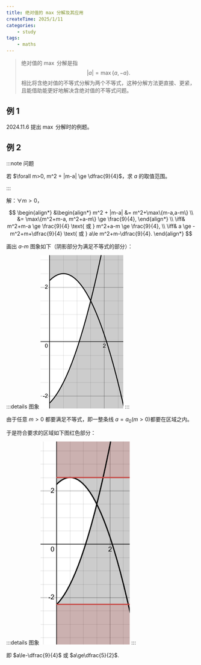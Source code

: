 ```yaml
---
title: 绝对值的 max 分解及其应用
createTime: 2025/1/11
categories: 
    - study
tags:
    - maths
---
```


> 绝对值的 $\max$ 分解是指
> $$|a| = \max\{a, -a\}.$$
> 相比将含绝对值的不等式分解为两个不等式，这种分解方法更直接、更紧，且能借助能更好地解决含绝对值的不等式问题。

## 例 1

2024.11.6 提出 $\max$ 分解时的例题。

## 例 2

:::note 问题

若 $\forall m>0, m^2 + |m-a| \ge \dfrac{9}{4}$，求 $a$ 的取值范围。

:::

解：$\forall m>0$，

$$
\begin{align*}
    &\begin{align*}
    m^2 + |m-a|
    &= m^2+\max\{m-a,a-m\} \\
    &= \max\{m^2+m-a, m^2+a-m\} \ge \frac{9}{4},
    \end{align*}
\\
\iff& m^2+m-a \ge \frac{9}{4} \text{ 或 } m^2+a-m \ge \frac{9}{4}, \\
\iff& a \ge -m^2+m+\dfrac{9}{4} \text{ 或 } a\le m^2+m-\dfrac{9}{4}.
\end{align*}
$$

画出 $a\text{-}m$ 图象如下（阴影部分为满足不等式的部分）：

:::details 图象
![图1](abs-max-transformation/image.png)
:::

由于任意 $m>0$ 都要满足不等式，即一整条线 $a=a_0(m>0)$都要在区域之内。

于是符合要求的区域如下图红色部分：

:::details 图象
![图2](abs-max-transformation/image-1.png)
:::

即 $a\le-\dfrac{9}{4}$ 或 $a\ge\dfrac{5}{2}$.
